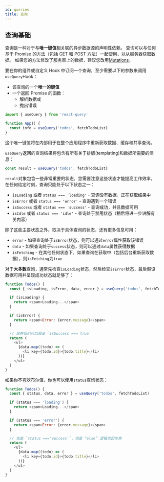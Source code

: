 ```yaml
---
id: queries
title: 查询
---
```


## 查询基础

查询是一种对于与**唯一键值**相关联的异步数据源的声明性依赖。
查询可以与任何基于 Promise 的方法（包括 GET 和 POST 方法）一起使用，以从服务器获取数据。
如果您的方法修改了服务器上的数据，建议您改用[Mutations](https://react-query.tanstack.com/docs/guides/mutations)。

要在你的组件或自定义 Hook 中订阅一个查询，至少需要以下的参数来调用`useQuery`Hook：

- 该查询的一个**唯一的键值**
- 一个返回 Promise 的函数：
  - 解析数据或
  - 抛出错误

```js
import { useQuery } from 'react-query'

function App() {
  const info = useQuery('todos', fetchTodoList)
}
```

这个唯一键值将在内部用于在整个应用程序中重新获取数据、缓存和共享查询。

`useQuery`返回的查询结果将包含有所有关于排版(templating)和数据所需要的信息：

```js
const result = useQuery('todos', fetchTodoList)
```

`result`对象包含一些非常重要的状态，您需要注意这些状态才能提高工作效率。
在任何给定时刻，查询只能处于以下状态之一：

- `isLoading` 或者 `status === 'loading'` - 查询没有数据，正在获取结果中
- `isError` 或者 `status === 'error'` - 查询遇到一个错误
- `isSuccess` 或者 `status === 'success'` - 查询成功，并且数据可用
- `isIdle` 或者 `status === 'idle'` - 查询处于禁用状态（稍后将进一步讲解有关内容）

除了这些主要状态之外，取决于具体查询的状态，还有更多信息可用：

- `error` - 如果查询处于`isError`状态，则可以通过`error`属性获取该错误
- `data` - 如果查询处于`success`状态，则可以通过`data`属性获得数据
- `isFetching` - 在其他任何状态下，如果查询在获取中（包括后台重新获取数据），则`isFetching`为`true`

对于**大多数**查询，通常先检查`isLoading`状态，然后检查`isError`状态，最后假设数据可用并呈现成功状态就足够了：

```js
function Todos() {
  const { isLoading, isError, data, error } = useQuery('todos', fetchTodoList)

  if (isLoading) {
    return <span>Loading...</span>
  }

  if (isError) {
    return <span>Error: {error.message}</span>
  }

  // 现在我们可以假设 `isSuccess === true`
  return (
    <ul>
      {data.map((todo) => (
        <li key={todo.id}>{todo.title}</li>
      ))}
    </ul>
  )
}
```

如果你不喜欢布尔值，你也可以使用`status`查询状态：

```js
function Todos() {
  const { status, data, error } = useQuery('todos', fetchTodoList)

  if (status === 'loading') {
    return <span>Loading...</span>
  }

  if (status === 'error') {
    return <span>Error: {error.message}</span>
  }

  // 也是 `status ==='success'`，但是 “else” 逻辑也起作用
  return (
    <ul>
      {data.map((todo) => (
        <li key={todo.id}>{todo.title}</li>
      ))}
    </ul>
  )
}
```
